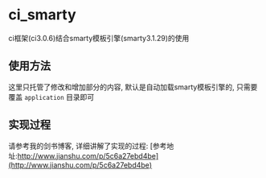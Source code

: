 # ci_smarty
ci框架(ci3.0.6)结合smarty模板引擎(smarty3.1.29)的使用
## 使用方法
这里只托管了修改和增加部分的内容, 默认是自动加载smarty模板引擎的, 只需要覆盖 `application` 目录即可

## 实现过程
请参考我的剑书博客, 详细讲解了实现的过程:  [参考地址:http://www.jianshu.com/p/5c6a27ebd4be](http://www.jianshu.com/p/5c6a27ebd4be)